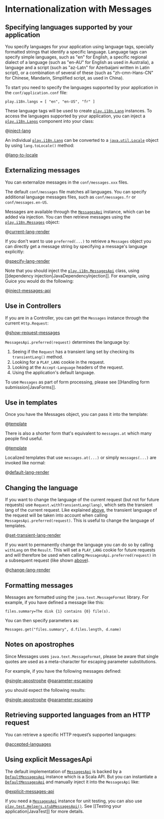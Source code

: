 <!--- Copyright (C) from 2022 The Play Framework Contributors <https://github.com/playframework>, 2011-2021 Lightbend Inc. <https://www.lightbend.com> -->

# Internationalization with Messages

## Specifying languages supported by your application

You specify languages for your application using language tags, specially formatted strings that identify a specific language. Language tags can specify simple languages, such as "en" for English, a specific regional dialect of a language (such as "en-AU" for English as used in Australia), a language and a script (such as "az-Latn" for Azerbaijani written in Latin script), or a combination of several of these (such as "zh-cmn-Hans-CN" for Chinese, Mandarin, Simplified script, as used in China).

To start you need to specify the languages supported by your application in the `conf/application.conf` file:

```
play.i18n.langs = [ "en", "en-US", "fr" ]
```

These language tags will be used to create [`play.i18n.Lang`](api/java/play/i18n/Lang.html) instances. To access the languages supported by your application, you can inject a [`play.i18n.Langs`](api/java/play/i18n/Langs.html) component into your class:

@[inject-lang](code/javaguide/i18n/MyService.java)

An individual [`play.i18n.Lang`](api/java/play/i18n/Lang.html) can be converted to a [`java.util.Locale`](https://docs.oracle.com/en/java/javase/17/docs/api/java.base/java/util/Locale.html) object by using `lang.toLocale()` method:

@[lang-to-locale](code/javaguide/i18n/MyService.java)

## Externalizing messages

You can externalize messages in the `conf/messages.xxx` files.

The default `conf/messages` file matches all languages. You can specify additional language messages files, such as `conf/messages.fr` or `conf/messages.en-US`.

Messages are available through the [`MessagesApi`](api/java/play/i18n/MessagesApi.html) instance, which can be added via injection.  You can then retrieve messages using the [`play.i18n.Messages`](api/java/play/i18n/Messages.html) object:

@[current-lang-render](code/javaguide/i18n/MyService.java)

If you don't want to use `preferred(...)` to retrieve a `Messages` object you can directly get a message string by specifying a message's language explicitly:

@[specify-lang-render](code/javaguide/i18n/JavaI18N.java)

Note that you should inject the [`play.i18n.MessagesApi`](api/java/play/i18n/MessagesApi.html) class, using [[dependency injection|JavaDependencyInjection]].  For example, using Guice you would do the following:

@[inject-messages-api](code/javaguide/i18n/MyService.java)

## Use in Controllers

If you are in a Controller, you can get the `Messages` instance through the current `Http.Request`:

@[show-request-messages](code/javaguide/i18n/JavaI18N.java)

`MessagesApi.preferred(request)` determines the language by:

1. Seeing if the `Request` has a transient lang set by checking its `transientLang()` method.
2. Looking for a `PLAY_LANG` cookie in the request.
3. Looking at the `Accept-Language` headers of the request.
4. Using the application's default language.

To use `Messages` as part of form processing, please see [[Handling form submission|JavaForms]].

## Use in templates

Once you have the Messages object, you can pass it into the template:

@[template](code/javaguide/i18n/hellotemplate.scala.html)

There is also a shorter form that's equivalent to `messages.at` which many people find useful.

@[template](code/javaguide/i18n/hellotemplateshort.scala.html)

Localized templates that use `messages.at(...)` or simply `messages(...)` are invoked like normal:

@[default-lang-render](code/javaguide/i18n/JavaI18N.java)

## Changing the language

If you want to change the language of the current request (but not for future requests) use `Request.withTransientLang(lang)`, which sets the transient lang of the current request.
Like explained [above](#Use-in-Controllers), the transient language of the request will be taken into account when calling `MessagesApi.preferred(request)`. This is useful to change the language of templates.

@[set-transient-lang-render](code/javaguide/i18n/JavaI18N.java)

If you want to permanently change the language you can do so by calling `withLang` on the `Result`. This will set a `PLAY_LANG` cookie for future requests and will therefore be used when calling `MessagesApi.preferred(request)` in a subsequent request (like shown [above](#Use-in-Controllers)).

@[change-lang-render](code/javaguide/i18n/JavaI18N.java)

## Formatting messages

Messages are formatted using the `java.text.MessageFormat` library. For example, if you have defined a message like this:

```
files.summary=The disk {1} contains {0} file(s).
```

You can then specify parameters as:

```
Messages.get("files.summary", d.files.length, d.name)
```

## Notes on apostrophes

Since Messages uses `java.text.MessageFormat`, please be aware that single quotes are used as a meta-character for escaping parameter substitutions.

For example, if you have the following messages defined:

@[single-apostrophe](code/javaguide/i18n/messages)
@[parameter-escaping](code/javaguide/i18n/messages)

you should expect the following results:

@[single-apostrophe](code/javaguide/i18n/JavaI18N.java)
@[parameter-escaping](code/javaguide/i18n/JavaI18N.java)

## Retrieving supported languages from an HTTP request

You can retrieve a specific HTTP request’s supported languages:

@[accepted-languages](code/javaguide/i18n/JavaI18N.java)

## Using explicit MessagesApi

The default implementation of [`MessagesApi`](api/java/play/i18n/MessagesApi.html) is backed by a [`DefaultMessagesApi`](api/scala/play/api/i18n/DefaultMessagesApi.html) instance which is a Scala API.  But you can instantiate a  [`DefaultMessagesApi`](api/scala/play/api/i18n/DefaultMessagesApi.html) and manually inject it into the `MessagesApi` like:

@[explicit-messages-api](code/javaguide/i18n/JavaI18N.java)

If you need a [`MessagesApi`](api/java/play/i18n/MessagesApi.html) instance for unit testing, you can also use [`play.test.Helpers.stubMessagesApi()`](api/java/play/test/Helpers.html#stubMessagesApi\(java.util.Map,play.i18n.Langs\)).  See [[Testing your application|JavaTest]] for more details.